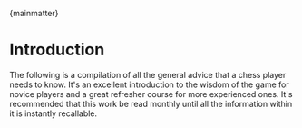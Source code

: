 {mainmatter}

# Introduction

The following is a compilation of all the general advice that a chess player needs to know. It's an excellent introduction to the wisdom of the game for novice players and a great refresher course for more experienced ones. It's recommended that this work be read monthly until all the information within it is instantly recallable.